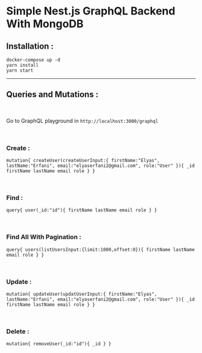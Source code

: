 # Simple Nest.js GraphQL Backend With MongoDB

## Installation :

```
docker-compose up -d
yarn install
yarn start
```

---

## Queries and Mutations :

</br>

Go to GraphQL playground in `http://localhost:3000/graphql`

</br>

### Create :

`mutation{ createUser(createUserInput:{ firstName:"Elyas", lastName:"Erfani", email:"elyaserfani2@gmail.com", role:"User" }){ _id firstName lastName email role } }`

</br>

### Find :

`query{ user(_id:"id"){ firstName lastName email role } }`

</br>

### Find All With Pagination :

`query{ users(listUsersInput:{limit:1000,offset:0}){ firstName lastName email role } }`

</br>

### Update :

`mutation{ updateUser(updatUserInput:{ firstName:"Elyas", lastName:"Erfani", email:"elyaserfani2@gmail.com", role:"User" }){ _id firstName lastName email role } }`

</br>

### Delete :

`mutation{ removeUser(_id:"id"){ _id } } `
